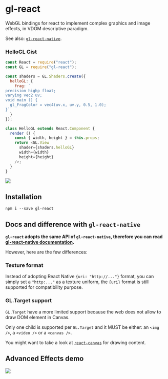 # gl-react

WebGL bindings for react to implement complex graphics and image effects, in VDOM descriptive paradigm.

See also: [`gl-react-native`](https://github.com/ProjectSeptemberInc/gl-react-native).

### HelloGL Gist

```js
const React = require("react");
const GL = require("gl-react");

const shaders = GL.Shaders.create({
  helloGL: {
    frag: `
precision highp float;
varying vec2 uv;
void main () {
  gl_FragColor = vec4(uv.x, uv.y, 0.5, 1.0);
}`
  }
});

class HelloGL extends React.Component {
  render () {
    const { width, height } = this.props;
    return <GL.View
      shader={shaders.helloGL}
      width={width}
      height={height}
    />;
  }
}
```

![](https://cloud.githubusercontent.com/assets/211411/9386550/432492c6-475c-11e5-9328-f3d5187298c1.jpg)

## Installation

```
npm i --save gl-react
```

## Docs and difference with `gl-react-native`

**`gl-react` adopts the same API of `gl-react-native`, therefore you can read
[gl-react-native documentation](https://github.com/ProjectSeptemberInc/gl-react-native/tree/master/docs).**

However, here are the few differences:

### Texture format

Instead of adopting React Native `{uri: "http://..."}` format, you can simply set a `"http:..."` as a texture uniform, the `{uri}` format is still supported for compatibility purpose.

### GL.Target support

`GL.Target` have a more limited support because the web does not allow to draw DOM element in Canvas.

Only one child is supported per `GL.Target` and it MUST be either: an `<img />`, a `<video />` or a `<canvas />`.

You might want to take a look at [`react-canvas`](https://github.com/Flipboard/react-canvas) for drawing content.

## Advanced Effects demo

[![](https://cloud.githubusercontent.com/assets/211411/9387055/de7a4732-475e-11e5-8bc3-e86e48814097.png)](http://projectseptemberinc.github.io/gl-react)
